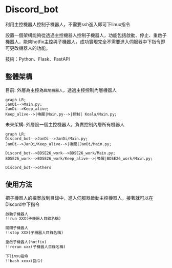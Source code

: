 # Discord_bot
利用主控機器人控制子機器人，不需要ssh進入即可下linux指令

設置一個架構能夠從透過主控機器人控制子機器人，功能包括啟動、停止、重啟子機器人，能夠hotfix主控與子機器人，成功實現完全不需要進入伺服器中下指令即可更改機器人的功能。

技術：Python、Flask、FastAPI

## 整體架構

目前: 外層為主控為`戰地機器人`，透過主控控制內層機器人

```mermaid
graph LR;  
JanDi-->Main.py;
JanDi-->Keep_alive;
Keep_alive-->|喚醒|Main.py-->|控制| Koala/Main.py;
```

未來架構: 外層設一個主控機器人，負責控制內層所有機器人

```mermaid
graph LR;  
Discord_bot-->JanDi-->JanDi/Main.py;
JanDi-->JanDi/Keep_alive-->|喚醒|JanDi/Main.py;

Discord_bot-->BDSE26_work-->BDSE26_work/Main.py;
BDSE26_work-->BDSE26_work/Keep_alive-->|喚醒|BDSE26_work/Main.py;

Discord_bot-->others
```

## 使用方法
把子機器人的檔案放到目錄中，進入伺服器啟動主控機器人，接著就可以在Discord中下指令
```py
啟動子機器人
!!run XXX(子機器人目錄名稱)

關閉子機器人
!!stop XXX(子機器人目錄名稱)

重啟子機器人(hotfix)
!!rerun xxx(子機器人目錄名稱)

下linxu指令
!!bash xxxx(指令)

